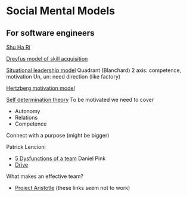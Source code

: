 # Social Mental Models
## For software engineers

[Shu Ha Ri](https://en.wikipedia.org/wiki/Shuhari)

[Dreyfus model of skill acquisition](https://en.wikipedia.org/wiki/Dreyfus_model_of_skill_acquisition)

[Situational leadership model](https://en.wikipedia.org/wiki/Situational_leadership_theory)
Quadrant (Blanchard)
2 axis: competence, motivation
Un, un: need direction (like factory)

[Hertzberg motivation model](https://en.wikipedia.org/wiki/Two-factor_theory)

[Self determination theory](https://en.wikipedia.org/wiki/Self-determination_theory)
To be motivated we need to cover
* Autonomy
* Relations
* Competence

Connect with a purpose (might be bigger)

Patrick Lencioni 
* [5 Dysfunctions of a team](https://en.wikipedia.org/wiki/The_Five_Dysfunctions_of_a_Team)
Daniel Pink
* [Drive](https://en.wikipedia.org/wiki/Drive:_The_Surprising_Truth_About_What_Motivates_Us)

What makes an effective team?
* [Project Aristotle](https://rework.withgoogle.com/guides/understanding-team-effectiveness/steps/introduction/) (these links seem not to work)

